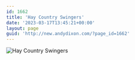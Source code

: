 ```yaml
---
id: 1662
title: 'Hay Country Swingers'
date: '2023-03-17T13:45:21+00:00'
layout: page
guid: 'http://new.andydixon.com/?page_id=1662'
---
```


![Hay Country Swingers](https://i0.wp.com/assets.g8x2.ldn.idrivee2-23.com/posters/Hay%20Country%20Swingers%2001.jpg?w=1200&ssl=1 "Hay Country Swingers")